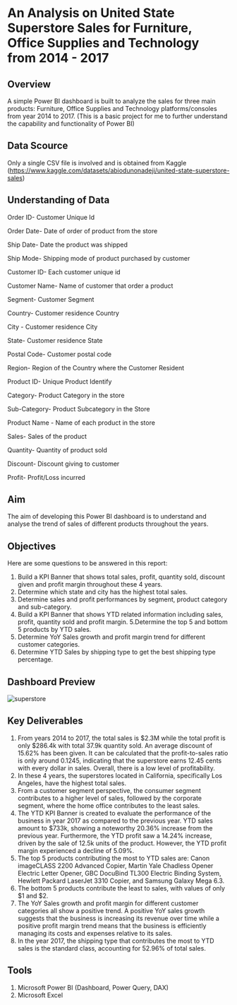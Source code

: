 # An Analysis on United State Superstore Sales for Furniture, Office Supplies and Technology from 2014 - 2017

## Overview
A simple Power BI dashboard is built to analyze the sales for three main products: Furniture, Office Supplies and Technology platforms/consoles from year 2014 to 2017.
(This is a basic project for me to further understand the capability and functionality of Power BI)

## Data Scource
Only a single CSV file is involved and is obtained from Kaggle (https://www.kaggle.com/datasets/abiodunonadeji/united-state-superstore-sales)

## Understanding of Data
Order ID- Customer Unique Id

Order Date- Date of order of product from the store

Ship Date- Date the product was shipped

Ship Mode- Shipping mode of product purchased by customer

Customer ID- Each customer unique id

Customer Name- Name of customer that order a product

Segment- Customer Segment

Country- Customer residence Country

City - Customer residence City

State- Customer residence State

Postal Code- Customer postal code

Region- Region of the Country where the Customer Resident

Product ID- Unique Product Identify

Category- Product Category in the store

Sub-Category- Product Subcategory in the Store

Product Name - Name of each product in the store

Sales- Sales of the product

Quantity- Quantity of product sold

Discount- Discount giving to customer

Profit- Profit/Loss incurred

## Aim
The aim of developing this Power BI dashboard is to understand and analyse the trend of sales of different products throughout the years.

## Objectives
Here are some questions to be answered in this report:
1. Build a KPI Banner that shows total sales, profit, quantity sold, discount given and profit margin throughout these 4 years.
2. Determine which state and city has the highest total sales.
3. Determine sales and profit performances by segment, product category and sub-category.
4. Build a KPI Banner that shows YTD related information including sales, profit, quantity sold and profit margin.
5.Determine the top 5 and bottom 5 products by YTD sales.
6. Determine YoY Sales growth and profit margin trend for different customer categories.
7. Determine YTD Sales by shipping type to get the best shipping type percentage.
   
## Dashboard Preview
![superstore](https://github.com/Hui-Sze/sales-powerbi-report/assets/52185276/065cad3d-b641-4e84-a3d3-00c8d8d2e2d5)

## Key Deliverables
1. From years 2014 to 2017, the total sales is $2.3M while the total profit is only $286.4k with total 37.9k quantity sold. An average discount of 15.62% has been given. It can be calculated that the profit-to-sales ratio is only around 0.1245, indicating that the superstore earns 12.45 cents with every dollar in sales. Overall, there is a low level of profitability.
2. In these 4 years, the superstores located in California, specifically Los Angeles, have the highest total sales.
3. From a customer segment perspective, the consumer segment contributes to a higher level of sales, followed by the corporate segment, where the home office contributes to the least sales.
4. The YTD KPI Banner is created to evaluate the performance of the business in year 2017 as compared to the previous year. YTD sales amount to $733k, showing a noteworthy 20.36% increase from the previous year. Furthermore, the YTD profit saw a 14.24% increase, driven by the sale of 12.5k units of the product. However, the YTD profit margin experienced a decline of 5.09%.
5. The top 5 products contributing the most to YTD sales are: Canon imageCLASS 2200 Advanced Copier, Martin Yale Chadless Opener Electric Letter Opener, GBC DocuBind TL300 Electric Binding System, Hewlett Packard LaserJet 3310 Copier, and Samsung Galaxy Mega 6.3.
6. The bottom 5 products contribute the least to sales, with values of only $1 and $2.
7. The YoY Sales growth and profit margin for different customer categories all show a positive trend. A positive YoY sales growth suggests that the business is increasing its revenue over time while a positive profit margin trend means that the business is efficiently managing its costs and expenses relative to its sales.
8. In the year 2017, the shipping type that contributes the most to YTD sales is the standard class, accounting for 52.96% of total sales.
   
## Tools
1. Microsoft Power BI (Dashboard, Power Query, DAX)
2. Microsoft Excel

